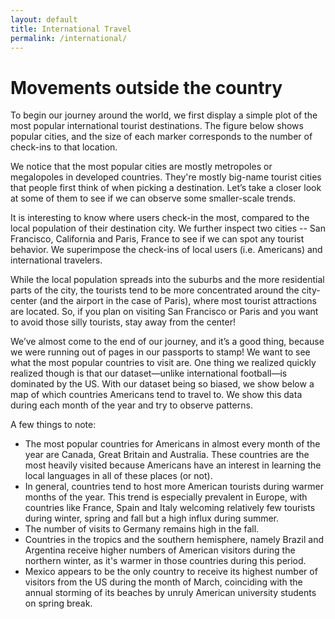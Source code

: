 ```yaml
---
layout: default
title: International Travel
permalink: /international/
---
```


# Movements outside the country

To begin our journey around the world, we first display a simple plot of the most popular international tourist destinations. The figure below shows popular cities, and the size of each marker corresponds to the number of check-ins to that location. 

<!-- Plot -->

We notice that the most popular cities are mostly metropoles or megalopoles in developed countries. They're mostly big-name tourist cities that people first think of when picking a destination. Let’s take a closer look at some of them to see if we can observe some smaller-scale trends. 

It is interesting to know where users check-in the most, compared to the local population of their destination city. We further inspect two cities -- San Francisco, California and Paris, France to see if we can spot any tourist behavior. We superimpose the check-ins of local users (i.e. Americans) and international travelers. 

<!-- Plot -->

While the local population spreads into the suburbs and the more residential parts of the city, the tourists tend to be more concentrated around the city-center (and the airport in the case of Paris), where most tourist attractions are located. So, if you plan on visiting San Francisco or Paris and you want to avoid those silly tourists, stay away from the center! 

We’ve almost come to the end of our journey, and it’s a good thing, because we were running out of pages in our passports to stamp! We want to see what the most popular countries to visit are. One thing we realized quickly realized though is that our dataset—unlike international football—is dominated by the US. With our dataset being so biased, we show below a map of which countries Americans tend to travel to. We show this data during each month of the year and try to observe patterns. 

<!-- Todo -->

A few things to note:

- The most popular countries for Americans in almost every month of the year are Canada, Great Britain and Australia. These countries are the most heavily visited because Americans have an interest in learning the local languages in all of these places (or not). 
- In general, countries tend to host more American tourists during warmer months of the year. This trend is especially prevalent in Europe, with countries like France, Spain and Italy welcoming relatively few tourists during winter, spring and fall but a high influx during summer.
- The number of visits to Germany remains high in the fall.  
- Countries in the tropics and the southern hemisphere, namely Brazil and Argentina receive higher numbers of American visitors during the northern winter, as it's warmer in those countries during this period.
- Mexico appears to be the only country to receive its highest number of visitors from the US during the month of March, coinciding with the annual storming of its beaches by unruly American university students on spring break. 
